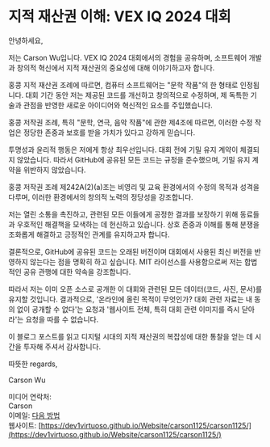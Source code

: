 # 지적 재산권 이해: VEX IQ 2024 대회

안녕하세요,

저는 Carson Wu입니다. VEX IQ 2024 대회에서의 경험을 공유하며, 소프트웨어 개발과 창의적 혁신에서 지적 재산권의 중요성에 대해 이야기하고자 합니다.

홍콩 지적 재산권 조례에 따르면, 컴퓨터 소프트웨어는 "문학 작품"의 한 형태로 인정됩니다. 대회 기간 동안 저는 제공된 코드를 개선하고 창의적으로 수정하며, 제 독특한 기술과 관점을 반영한 새로운 아이디어와 혁신적인 요소를 주입했습니다.

홍콩 저작권 조례, 특히 "문학, 연극, 음악 작품"에 관한 제4조에 따르면, 이러한 수정 작업은 정당한 존중과 보호를 받을 가치가 있다고 강하게 믿습니다.

투명성과 윤리적 행동은 저에게 항상 최우선입니다. 대회 전에 기밀 유지 계약이 체결되지 않았습니다. 따라서 GitHub에 공유된 모든 코드는 규정을 준수했으며, 기밀 유지 계약을 위반하지 않았습니다.

홍콩 저작권 조례 제242A(2)(a)조는 비영리 및 교육 환경에서의 수정의 목적과 성격을 다루며, 이러한 환경에서의 창의적 노력의 정당성을 강조합니다.

저는 열린 소통을 촉진하고, 관련된 모든 이들에게 공정한 결과를 보장하기 위해 동료들과 우호적인 해결책을 모색하는 데 헌신하고 있습니다. 상호 존중과 이해를 통해 분쟁을 조화롭게 해결하고 긍정적인 관계를 유지하고자 합니다.

결론적으로, GitHub에 공유된 코드는 오래된 버전이며 대회에서 사용된 최신 버전을 반영하지 않는다는 점을 명확히 하고 싶습니다. MIT 라이선스를 사용함으로써 저는 합법적인 공유 관행에 대한 약속을 강조합니다.

따라서 저는 이미 오픈 소스로 공개한 이 대회와 관련된 모든 데이터(코드, 사진, 문서)를 유지할 것입니다. 결과적으로, '온라인에 올린 목적이 무엇인가? 대회 관련 자료는 내 동의 없이 공개할 수 없다'는 요청과 '웹사이트 전체, 특히 대회 관련 이미지를 즉시 닫아라'는 요청을 따를 수 없습니다.

이 블로그 포스트를 읽고 디지털 시대의 지적 재산권의 복잡성에 대한 통찰을 얻는 데 시간을 투자해 주셔서 감사합니다.

따뜻한 regards,

Carson Wu

미디어 연락처:<br>
Carson<br>
이메일: [다음 방법](https://github.com/dev1virtuoso/Documentation/blob/main/dev1virtuoso/Attachment/dev1virtuoso/carson-wu.md)<br>
웹사이트: [https://dev1virtuoso.github.io/Website/carson1125/carson1125/](https://dev1virtuoso.github.io/Website/carson1125/carson1125/)
